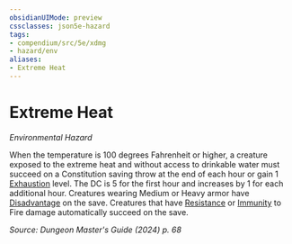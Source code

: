 ```yaml
---
obsidianUIMode: preview
cssclasses: json5e-hazard
tags:
- compendium/src/5e/xdmg
- hazard/env
aliases:
- Extreme Heat
---
```

# Extreme Heat
*Environmental Hazard*  

When the temperature is 100 degrees Fahrenheit or higher, a creature exposed to the extreme heat and without access to drinkable water must succeed on a Constitution saving throw at the end of each hour or gain 1 [Exhaustion](conditions.md#Exhaustion) level. The DC is 5 for the first hour and increases by 1 for each additional hour. Creatures wearing Medium or Heavy armor have [Disadvantage](/3-Mechanics/CLI/variant-rules/disadvantage-xphb.md) on the save. Creatures that have [Resistance](/3-Mechanics/CLI/variant-rules/resistance-xphb.md) or [Immunity](/3-Mechanics/CLI/variant-rules/immunity-xphb.md) to Fire damage automatically succeed on the save.

*Source: Dungeon Master's Guide (2024) p. 68*